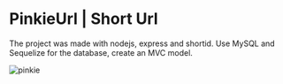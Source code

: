 # PinkieUrl | Short Url

The project was made with nodejs, express and shortid. Use MySQL and Sequelize for the database, create an MVC model.

![pinkie](https://github.com/felipeB21/Nodejs-short-url/assets/138345364/81b3727f-6a95-4c01-b302-a5acf1badf63)
